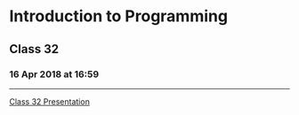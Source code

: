 # Introduction to Programming 
## Class 32
### 16 Apr 2018 at 16:59
---------------------------

[Class 32 Presentation](https://docs.google.com/presentation/d/1DkGhPDmKCamLg5-4cRyAHCJvWVMlPv-U3W8un8islVc)